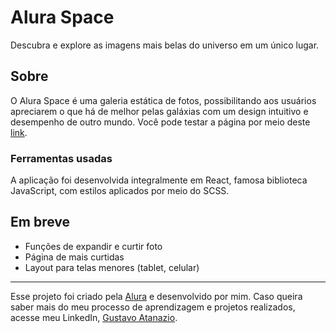 # Alura Space

Descubra e explore as imagens mais belas do universo em um único lugar.

## Sobre

O Alura Space é uma galeria estática de fotos, possibilitando aos usuários apreciarem o que há de melhor pelas galáxias com um design intuitivo e desempenho de outro mundo. Você pode testar a página por meio deste [link](alura-space-inky.vercel.app).

### Ferramentas usadas

A aplicação foi desenvolvida integralmente em React, famosa biblioteca JavaScript, com estilos aplicados por meio do SCSS.

## Em breve

- Funções de expandir e curtir foto
- Página de mais curtidas
- Layout para telas menores (tablet, celular)

---
Esse projeto foi criado pela [Alura](https://www.alura.com.br) e desenvolvido por mim. Caso queira saber mais do meu processo de aprendizagem e projetos realizados, acesse meu LinkedIn, [Gustavo Atanazio](https://www.linkedin.com/in/gustavo-atanazio).
